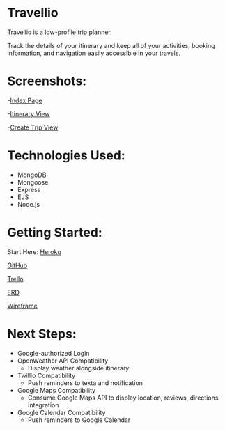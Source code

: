 # Travellio 

Travellio is a low-profile trip planner. 

Track the details of your itinerary and keep all of your activities, booking information, and navigation easily accessible in your travels.

# Screenshots: 

-[Index Page](public/images/index-page.png)

-[Itinerary View](public/images/full-itinerary.png)

-[Create Trip View](public/images/add-trip.png)

# Technologies Used: 

- MongoDB
- Mongoose
- Express
- EJS
- Node.js

# Getting Started: 

Start Here: [Heroku](https://bear-travel-planner-sei.herokuapp.com/trips)

[GitHub](https://github.com/bearcodes870/travellio)

[Trello](https://trello.com/b/gYIXaLSO/sei-proj-2-travel-app)

[ERD](https://app.lucidchart.com/lucidchart/invitations/accept/7d25fdba-dd34-4c72-a4e9-82bda8fcb5e2)

[Wireframe](https://app.lucidchart.com/lucidchart/invitations/accept/9e777478-52af-48f2-beaa-e33c635f9318)



# Next Steps:

- Google-authorized Login
- OpenWeather API Compatibility
    - Display weather alongside itinerary
- Twillio Compatibility
    - Push reminders to texta and notification
- Google Maps Compatibility
    - Consume Google Maps API to display location, reviews, directions integration
- Google Calendar Compatibility
    - Push reminders to Google Calendar